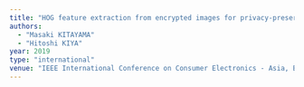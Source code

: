 ```yaml
---
title: "HOG feature extraction from encrypted images for privacy-preserving machine learning"
authors:
  - "Masaki KITAYAMA"
  - "Hitoshi KIYA"
year: 2019
type: "international"
venue: "IEEE International Conference on Consumer Electronics - Asia, Bangkok, Thailand, 2019-06-13."
---
```

